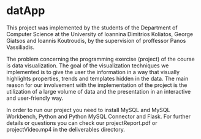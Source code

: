 # datApp

This project was implemented by the students of the Department of Computer Science at the University of Ioannina 
Dimitrios Koliatos, George Giatsos and Ioannis Koutroudis, by the supervision of proffessor Panos Vassiliadis.

The problem concerning the programming exercise (project) of the course
is data visualization. The goal of the visualization techniques we implemented is
to give the user the information in a way that visually highlights properties, trends and
templates hidden in the data. The main reason for our involvement with
the implementation of the project is the utilization of a large volume of data and the presentation
in an interactive and user-friendly way.

In order to run our project you need to install MySQL and MySQL Workbench, Python and Python MySQL Connector and
Flask.
For further details or questions you can check our projectReport.pdf or projectVideo.mp4 in the deliverables directory.
